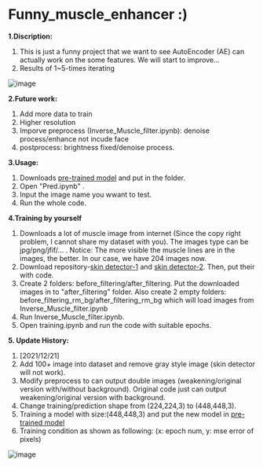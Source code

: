 # Funny_muscle_enhancer :)

**1.Discription:**

1. This is just a funny project that we want to see AutoEncoder (AE) can actually work on the some features. We will start to improve...
2. Results of 1~5-times iterating  

<!-- ![image](https://github.com/JacobChen1998/Funny_muscle_enhancer/blob/main/Figure/compare.png) -->
![image](https://github.com/JacobChen1998/Funny_muscle_enhancer/blob/main/Figure/compare_version2.png)


**2.Future work:**

1. Add more data to train
2. Higher resolution
3. Imporve preprocess (Inverse_Muscle_filter.ipynb): denoise process/enhance not incude face
4. postprocess: brightness fixed/denoise process.

**3.Usage:**

1. Downloads [pre-trained model](https://drive.google.com/drive/folders/1m9JgCDnEbBIN45uC-Q-_R6hQGeRkBSNJ?usp=sharing) and put in the folder.
2. Open "Pred.ipynb" .
3. Input the image name you wwant to test.
4. Run the whole code.

**4.Training by yourself**

1. Downloads a lot of muscle image from internet (Since the copy right problem, I cannot share my dataset with you). The images type can be jpg/png/jfif/... . Notice: The more visible the muscle lines are in the images, the better. In our case, we have 204 images now.
2. Download repository-[skin detector-1](github.com/CHEREF-Mehdi/SkinDetection) and [skin detector-2](https://github.com/WillBrennan/SkinDetector). Then, put their with code.
3. Create 2 folders: before_filtering/after_filtering. Put the downloaded images in to "after_filtering" folder. Also create 2 empty folders: before_filtering_rm_bg/after_filtering_rm_bg which will load images from Inverse_Muscle_filter.ipynb
4. Run Inverse_Muscle_filter.ipynb.
5. Open training.ipynb and run the code with suitable epochs. 

**5. Update History:**

1. [2021/12/21] 
  1. Add 100+ image into dataset and remove gray style image (skin detector will not work).
  2. Modify preprocess to can output double images (weakening/original version with/without background). Original code just can output weakening/original version with background.
  3. Change training/prediction shape from (224,224,3) to (448,448,3).
  4. Training a model with size:(448,448,3) and put the new model in [pre-trained model](https://drive.google.com/drive/folders/1m9JgCDnEbBIN45uC-Q-_R6hQGeRkBSNJ?usp=sharing)
  5. Training condition as shown as following: (x: epoch num, y: mse error of pixels)
  
  ![image](https://github.com/JacobChen1998/Funny_muscle_enhancer/blob/main/Figure/loss.png)
